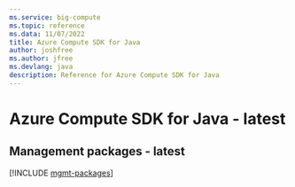 ```yaml
---
ms.service: big-compute
ms.topic: reference
ms.data: 11/07/2022
title: Azure Compute SDK for Java
author: joshfree
ms.author: jfree
ms.devlang: java
description: Reference for Azure Compute SDK for Java
---
```

# Azure Compute SDK for Java - latest

## Management packages - latest
[!INCLUDE [mgmt-packages](compute-mgmt-index.md)]